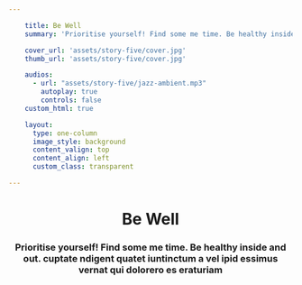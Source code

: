 ```yaml
---

    title: Be Well
    summary: 'Prioritise yourself! Find some me time. Be healthy inside and out. cuptate ndigent quatet iuntinctum a vel ipid essimus vernat qui dolorero es eraturiam'

    cover_url: 'assets/story-five/cover.jpg'
    thumb_url: 'assets/story-five/cover.jpg'

    audios:
      - url: "assets/story-five/jazz-ambient.mp3"
        autoplay: true
        controls: false
    custom_html: true

    layout:
      type: one-column
      image_style: background
      content_valign: top
      content_align: left
      custom_class: transparent

---
```


<figure class="cover-area image" style="background-image: url({{ cover_url }})" data-background-cover="true"></figure>
<div class="content">
  <header>
    <div class="wrapper">
      <h1 class="title">Be Well</h1>
      <h3 class="subtitle">Prioritise yourself! Find some me time. Be healthy inside and out. cuptate ndigent quatet iuntinctum a vel ipid essimus vernat qui dolorero es eraturiam</h3>
      <audio data-media-id="audios:1"></audio>
    </div>
  </header>
</div>
<a href="#" class="audio audio-on"></audio>
